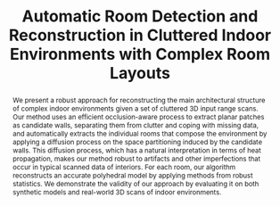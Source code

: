 ---
layout: publication
code: 2014-CAG-indoor_architectural_reconstruction
title: "Automatic Room Detection and Reconstruction in Cluttered Indoor Environments with Complex Room Layouts"
authors: Claudio Mura, Oliver Mattausch, Alberto Jaspe-Villanueva, Enrico Gobbetti, and Renato Pajarola
year: 2014
type: Journal full-paper
journal: "Computers & Graphics"
journal-data: "44: 20-32, November 2014"
abstract: "We present a robust approach for reconstructing the main architectural structure of complex indoor environments given a set of cluttered 3D input range scans. Our method uses an efficient occlusion-aware process to extract planar patches as candidate walls, separating them from clutter and coping with missing data, and automatically extracts the individual rooms that compose the environment by applying a diffusion process on the space partitioning induced by the candidate walls. This diffusion process, which has a natural interpretation in terms of heat propagation, makes our method robust to artifacts and other imperfections that occur in typical scanned data of interiors. For each room, our algorithm reconstructs an accurate polyhedral model by applying methods from robust statistics. We demonstrate the validity of our approach by evaluating it on both synthetic models and real-world 3D scans of indoor environments."
projects: 
 - Point clouds
 - Indoor modelling
doi: 10.1016/j.cag.2014.07.005
lab_website: http://vic.crs4.it/vic/cgi-bin/bib-page.cgi?id=%27Mura:2014:ARD%27
bibtex_id: 

---